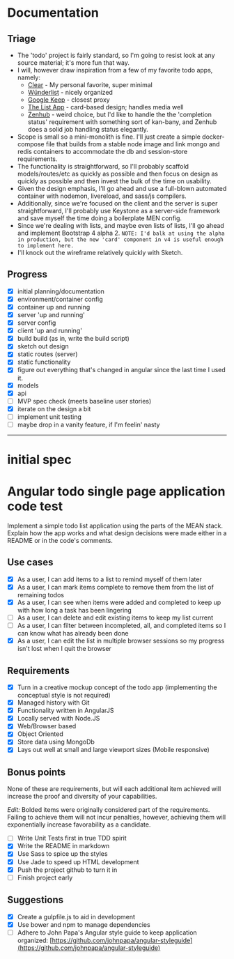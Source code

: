 # Documentation
## Triage
- The 'todo' project is fairly standard, so I'm going to resist look at any source material; it's more fun that way.
- I will, however draw inspiration from a few of my favorite todo apps, namely:
  - [Clear](https://www.realmacsoftware.com/clear/) - My personal favorite, super minimal
  - [Wünderlist](https://www.wunderlist.com/) - nicely organized
  - [Google Keep](https://www.wunderlist.com/) - closest proxy
  - [The List App](https://li.st/) - card-based design; handles media well
  - [Zenhub](https://www.zenhub.io/) - weird choice, but I'd like to handle the the 'completion status' requirement with something sort of kan-bany, and Zenhub does a solid job handling status elegantly.
- Scope is small so a mini-monolith is fine. I'll just create a simple docker-compose file that builds from a stable node image and link mongo and redis containers to accommodate the db and session-store requirements.
- The functionality is straightforward, so I'll probably scaffold models/routes/etc as quickly as possible and then focus on design as quickly as possible and then invest the bulk of the time on usability.
- Given the design emphasis, I'll go ahead and use a full-blown automated container with nodemon, livereload, and sass/js compilers.
- Additionally, since we're focused on the client and the server is super straightforward, I'll probably use Keystone as a server-side framework and save myself the time doing a boilerplate MEN config.
- Since we're dealing with lists, and maybe even lists of lists, I'll go ahead and implement Bootstrap 4 alpha 2. `NOTE: I'd balk at using the alpha in production, but the new 'card' component in v4 is useful enough to implement here.`
- I'll knock out the wireframe relatively quickly with Sketch.

## Progress
- [x] initial planning/documentation
- [x] environment/container config
- [x] container up and running
- [x] server 'up and running'
- [x] server config
- [x] client 'up and running'
- [x] build build (as in, write the build script)
- [x] sketch out design
- [x] static routes (server)
- [x] static functionality
- [x] figure out everything that's changed in angular since the last time I used it.
- [x] models
- [x] api
- [ ] MVP spec check (meets baseline user stories)
- [x] iterate on the design a bit
- [ ] implement unit testing
- [ ] maybe drop in a vanity feature, if I'm feelin' nasty

***
# initial spec

# Angular todo single page application code test

Implement a simple todo list application using the parts of the MEAN stack. Explain how the app works and what design decisions were made either in a README or in the code's comments.

## Use cases

- [x] As a user, I can add items to a list to remind myself of them later
- [x] As a user, I can mark items complete to remove them from the list of remaining todos
- [x] As a user, I can see when items were added and completed to keep up with how long a task has been lingering
- [ ] As a user, I can delete and edit existing items to keep my list current
- [ ] As a user, I can filter between incompleted, all, and completed items so I can know what has already been done
- [x] As a user, I can edit the list in multiple browser sessions so my progress isn't lost when I quit the browser

## Requirements
- [x]  Turn in a creative mockup concept of the todo app (implementing the conceptual style is not required)
- [x]  Managed history with Git
- [x]  Functionality written in AngularJS
- [x] Locally served with Node.JS
- [x] Web/Browser based
- [x] Object Oriented
- [x] Store data using MongoDb
- [x] Lays out well at small and large viewport sizes (Mobile responsive)

## Bonus points

None of these are requirements, but will each additional item achieved will increase the proof and diversity of your capabilities.

*Edit:* Bolded items were originally considered part of the requirements. Failing to achieve them will not incur penalties, however, achieving them will exponentially increase favorability as a candidate.

- [ ] Write Unit Tests first in true TDD spirit
- [x] Write the README in markdown
- [x] Use Sass to spice up the styles
- [x] Use Jade to speed up HTML development
- [x] Push the project github to turn it in
- [ ] Finish project early

## Suggestions
- [x] Create a gulpfile.js to aid in development
- [x] Use bower and npm to manage dependencies
- [ ] Adhere to John Papa's Angular style guide to keep application organized: [https://github.com/johnpapa/angular-styleguide](https://github.com/johnpapa/angular-styleguide)
